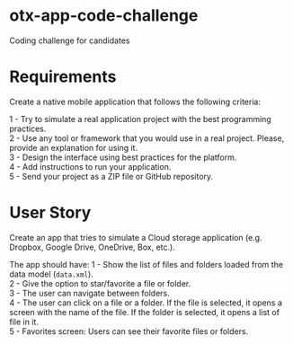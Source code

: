 # otx-app-code-challenge
Coding challenge for candidates

# Requirements
Create a native mobile application that follows the following criteria:

1 - Try to simulate a real application project with the best programming practices.  
2 - Use any tool or framework that you would use in a real project. Please, provide an explanation for using it.  
3 - Design the interface using best practices for the platform.   
4 - Add instructions to run your application.  
5 - Send your project as a ZIP file or GitHub repository.  

# User Story

Create an app that tries to simulate a Cloud storage application (e.g. Dropbox, Google Drive, OneDrive, Box, etc.).

The app should have: 
1 - Show the list of files and folders loaded from the data model (`data.xml`).  
2 - Give the option to star/favorite a file or folder.   
3 - The user can navigate between folders.   
4 - The user can click on a file or a folder. If the file is selected, it opens a screen with the name of the file. If the folder is selected, it opens a list of file in it.  
5 - Favorites screen: Users can see their favorite files or folders.   
